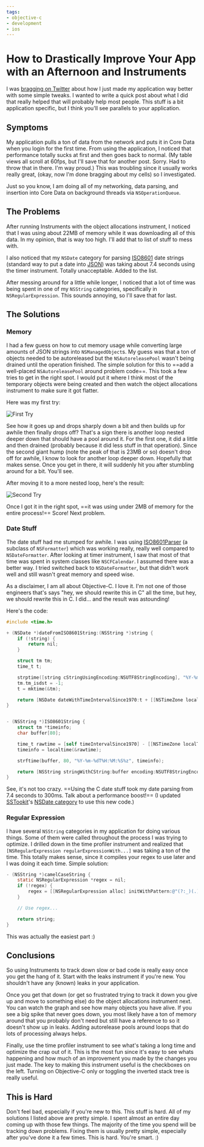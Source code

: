 ```yaml
---
tags:
- objective-c
- development
- ios
---
```


# How to Drastically Improve Your App with an Afternoon and Instruments

I was [bragging on Twitter](http://twitter.com/soffes/status/40214844405710848) about how I just made my application way better with some simple tweaks. I wanted to write a quick post about what I did that really helped that will probably help most people. This stuff is a bit application specific, but I think you'll see parallels to your application.

## Symptoms

My application pulls a ton of data from the network and puts it in Core Data when you login for the first time. From using the application, I noticed that performance totally sucks at first and then goes back to normal. (My table views all scroll at 60fps, but I'll save that for another post. Sorry. Had to throw that in there. I'm way proud.) This was troubling since it usually works really great, (okay, now I'm done bragging about my cells) so I investigated.

Just so you know, I am doing all of my networking, data parsing, and insertion into Core Data on background threads via `NSOperationQueue`.

## The Problems

After running Instruments with the object allocations instrument, I noticed that I was using about 22MB of memory while it was downloading all of this data. In my opinion, that is way too high. I'll add that to list of stuff to mess with.

I also noticed that my `NSDate` category for parsing [ISO8601](http://en.wikipedia.org/wiki/ISO_8601) date strings (standard way to put a date into [JSON](http://en.wikipedia.org/wiki/JSON)) was taking about 7.4 seconds using the timer instrument. Totally unacceptable. Added to the list.

After messing around for a little while longer, I noticed that a lot of time was being spent in one of my `NSString` categories, specifically in `NSRegularExpression`. This sounds annoying, so I'll save that for last.

## The Solutions

### Memory

I had a few guess on how to cut memory usage while converting large amounts of JSON strings into `NSManagedObject`s. My guess was that a ton of objects needed to be autoreleased but the `NSAutoreleasePool` wasn't being drained until the operation finished. The simple solution for this to ==add a well-placed `NSAutoreleasePool` around problem code==. This took a few tries to get in the right spot. I would put it where I think most of the temporary objects were being created and then watch the object allocations instrument to make sure it got flatter.

Here was my first try:

![First Try](1E0p3Z2h0u372d210l1e0H1z3X0s3G2O.png)

See how it goes up and drops sharply down a bit and then builds up for awhile then finally drops off? That's a sign there is another loop nested deeper down that should have a pool around it. For the first one, it did a little and then drained (probably because it did less stuff in that operation). Since the second giant hump (note the peak of that is 23MB or so) doesn't drop off for awhile, I know to look for another loop deeper down. Hopefully that makes sense. Once you get in there, it will suddenly hit you after stumbling around for a bit. You'll see.

After moving it to a more nested loop, here's the result:

![Second Try](0J2k2S3D0U3t2L3d0x0y3a0F0K1s1O1P.png)

Once I got it in the right spot, ==it was using under 2MB of memory for the entire process!== Score! Next problem.

### Date Stuff

The date stuff had me stumped for awhile. I was using [ISO8601Parser](https://github.com/square/iso8601parser) (a subclass of `NSFormatter`) which was working really, really well compared to `NSDateFormatter`. After looking at timer instrument, I saw that most of that time was spent in system classes like `NSCFCalendar`. I assumed there was a better way. I tried switched back to `NSDateFormatter`, but that didn't work well and still wasn't great memory and speed wise.

As a disclaimer, I am all about Objective-C. I love it. I'm not one of those engineers that's says "hey, we should rewrite this in C" all the time, but hey, we should rewrite this in C. I did... and the result was astounding!

Here's the code:

``` objective-c
#include <time.h>

+ (NSDate *)dateFromISO8601String:(NSString *)string {
    if (!string) {
        return nil;
    }

    struct tm tm;
    time_t t;

    strptime([string cStringUsingEncoding:NSUTF8StringEncoding], "%Y-%m-%dT%H:%M:%S%z", &tm);
    tm.tm_isdst = -1;
    t = mktime(&tm);

    return [NSDate dateWithTimeIntervalSince1970:t + [[NSTimeZone localTimeZone] secondsFromGMT]];
}


- (NSString *)ISO8601String {
    struct tm *timeinfo;
    char buffer[80];

    time_t rawtime = [self timeIntervalSince1970] - [[NSTimeZone localTimeZone] secondsFromGMT];
    timeinfo = localtime(&rawtime);

    strftime(buffer, 80, "%Y-%m-%dT%H:%M:%S%z", timeinfo);

    return [NSString stringWithCString:buffer encoding:NSUTF8StringEncoding];
}
```

See, it's not too crazy. ==Using the C date stuff took my date parsing from 7.4 seconds to 300ms. Talk about a performance boost!== (I updated [SSTookit](http://github.com/soffes/sstoolkit)'s [NSDate category](https://github.com/soffes/sstoolkit/blob/master/SSToolkit/NSDate%2BSSToolkitAdditions.h) to use this new code.)

### Regular Expression

I have several `NSString` categories in my application for doing various things. Some of them were called throughout the process I was trying to optimize. I drilled down in the time profiler instrument and realized that `[NSRegularExpression regularExpressionWith...]` was taking a ton of the time. This totally makes sense, since it compiles your regex to use later and I was doing it each time. Simple solution:

``` objective-c
- (NSString *)camelCaseString {
    static NSRegularExpression *regex = nil;
    if (!regex) {
        regex = [[NSRegularExpression alloc] initWithPattern:@"(?:_)(.)" options:0 error:nil];
    }

    // Use regex...

    return string;
}
```

This was actually the easiest part :)

## Conclusions

So using Instruments to track down slow or bad code is really easy once you get the hang of it. Start with the leaks instrument if you're new. You shouldn't have any (known) leaks in your application.

Once you get that down (or get so frustrated trying to track it down you give up and move to something else) do the object allocations instrument next. You can watch the graph and see how many objects you have alive. If you see a big spike that never goes down, you most likely have a ton of memory around that you probably don't need but still have a reference to so it doesn't show up in leaks. Adding autorelease pools around loops that do lots of processing always helps.

Finally, use the time profiler instrument to see what's taking a long time and optimize the crap out of it. This is the most fun since it's easy to see whats happening and how much of an improvement you made by the changes you just made. The key to making this instrument useful is the checkboxes on the left. Turning on Objective-C only or toggling the inverted stack tree is really useful.

## This is Hard

Don't feel bad, especially if you're new to this. This stuff is hard. All of my solutions I listed above are pretty simple. I spent almost an entire day coming up with those few things. The majority of the time you spend will be tracking down problems. Fixing them is usually pretty simple, especially after you've done it a few times. This is hard. You're smart. :)
